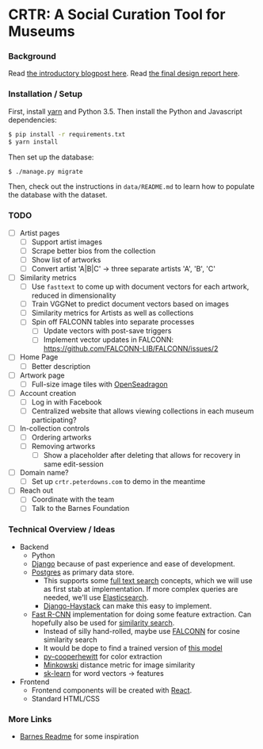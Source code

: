 # CRTR: A Social Curation Tool for Museums

### Background

Read [the introductory blogpost here](https://cms633.github.io/updates/peter-pojiang-chaoran-xinwen-project-summary.html). Read [the final design report here](./design-report.pdf).

### Installation / Setup

First, install [yarn](https://yarnpkg.com/) and Python 3.5. Then install the Python and Javascript dependencies:

```bash
$ pip install -r requirements.txt
$ yarn install
```

Then set up the database:

```bash
$ ./manage.py migrate
```

Then, check out the instructions in `data/README.md` to learn how to populate the database with the dataset.

### TODO
- [ ] Artist pages
  - [ ] Support artist images
  - [ ] Scrape better bios from the collection
  - [ ] Show list of artworks
  - [ ] Convert artist 'A|B|C' -> three separate artists 'A', 'B', 'C'
- [ ] Similarity metrics
  - [ ] Use `fasttext` to come up with document vectors for each artwork, reduced in dimensionality
  - [ ] Train VGGNet to predict document vectors based on images
  - [ ] Similarity metrics for Artists as well as collections
  - [ ] Spin off FALCONN tables into separate processes
    - [ ] Update vectors with post-save triggers
    - [ ] Implement vector updates in FALCONN: https://github.com/FALCONN-LIB/FALCONN/issues/2
- [ ] Home Page
  - [ ] Better description
- [ ] Artwork page
  - [ ] Full-size image tiles with [OpenSeadragon](https://openseadragon.github.io/)
- [ ] Account creation
  - [ ] Log in with Facebook
  - [ ] Centralized website that allows viewing collections in each museum participating?
- [ ] In-collection controls
  - [ ] Ordering artworks
  - [ ] Removing artworks
    - [ ] Show a placeholder after deleting that allows for recovery in same edit-session
- [ ] Domain name?
  - [ ] Set up `crtr.peterdowns.com` to demo in the meantime
- [ ] Reach out
  - [ ] Coordinate with the team
  - [ ] Talk to the Barnes Foundation

### Technical Overview / Ideas

* Backend
    * Python
    * [Django](https://www.djangoproject.com/) because of past experience and ease of development.
    * [Postgres](https://www.postgresql.org/) as primary data store.
        * This supports some [full text search](https://www.postgresql.org/docs/8.3/static/textsearch.html) concepts, which we will use as first stab at implementation. If more complex queries are needed, we'll use [Elasticsearch](elastic.co).
        * [Django-Haystack](http://haystacksearch.org/) can make this easy to implement.
    * [Fast R-CNN](https://github.com/rbgirshick/fast-rcnn#requirements-hardware) implementation for doing some feature extraction. Can hopefully also be used for [similarity search](http://code.flickr.net/2017/03/07/introducing-similarity-search-at-flickr/).
        * Instead of silly hand-rolled, maybe use [FALCONN](https://falconn-lib.org/pdoc/falconn/) for cosine similarity search
        * It would be dope to find a trained version of [this model](https://arxiv.org/pdf/1412.7755v2.pdf)
        * [py-cooperhewitt](https://github.com/cooperhewitt/py-cooperhewitt-roboteyes-colors) for color extraction
        * [Minkowski](http://www.ee.columbia.edu/ln/dvmm/researchProjects/MultimediaIndexing/VisualSEEk/acmmm96/node8.html) distance metric for image similarity
        * [sk-learn](http://scikit-learn.org/stable/modules/generated/sklearn.feature_extraction.text.CountVectorizer.html) for word vectors -> features
* Frontend
    * Frontend components will be created with [React](https://facebook.github.io/react/).
    * Standard HTML/CSS
    
### More Links

- [Barnes Readme](https://github.com/BarnesFoundation/CollectionWebsite/blob/master/ARCHITECTURE.md) for some inspiration

